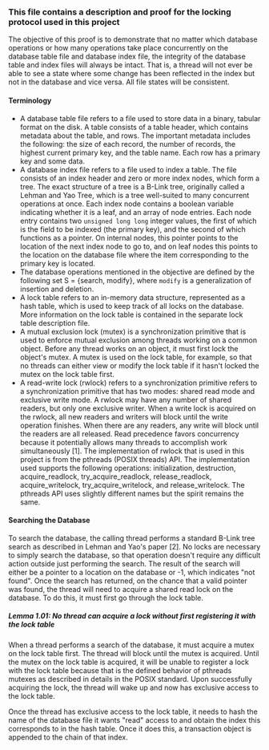 ### This file contains a description and proof for the locking protocol used in this project

The objective of this proof is to demonstrate that no matter which database operations or how many operations take place
concurrently on the database table file and database index file, the integrity of the database table and index files
will always be intact. That is, a thread will not ever be able to see a state where some change has been reflected in
the index but not in the database and vice versa. All file states will be consistent.

#### Terminology

- A database table file refers to a file used to store data in a binary, tabular format on the disk. A table consists of
  a table header, which contains metadata about the table, and rows. The important metadata includes the following: the
  size of each record, the number of records, the highest current primary key, and the table name. Each row has a
  primary key and some data.
- A database index file refers to a file used to index a table. The file consists of an index header and zero or more
  index nodes, which form a tree. The exact structure of a tree is a B-Link tree, originally called a Lehman and Yao
  Tree, which is a tree well-suited to many concurrent operations at once. Each index node contains a boolean variable
  indicating whether it is a leaf, and an array of node entries. Each node entry contains two `unsigned long long`
  integer values, the first of which is the field to be indexed (the primary key), and the second of which functions as
  a pointer. On internal nodes, this pointer points to the location of the next index node to go to, and on leaf nodes
  this points to the location on the database file where the item corresponding to the primary key is located.
- The database operations mentioned in the objective are defined by the following set S = {search, modify},
  where `modify` is a generalization of insertion and deletion.
- A lock table refers to an in-memory data structure, represented as a hash table, which is used to keep track of all
  locks on the database. More information on the lock table is contained in the separate lock table description file.
- A mutual exclusion lock (mutex) is a synchronization primitive that is used to enforce mutual exclusion among threads
  working on a common object. Before any thread works on an object, it must first lock the object's mutex. A mutex is
  used on the lock table, for example, so that no threads can either view or modify the lock table if it hasn't locked
  the mutex on the lock table first.
- A read-write lock (rwlock) refers to a synchronization primitive refers to a synchronization primitive that has two
  modes: shared read mode and exclusive write mode. A rwlock may have any number of shared readers, but only one
  exclusive writer. When a write lock is acquired on the rwlock, all new readers and writers will block until the write
  operation finishes. When there are any readers, any write will block until the readers are all released. Read
  precedence favors concurrency because it potentially allows many threads to accomplish work simultaneously [1]. The
  implementation of rwlock that is used in this project is from the pthreads (POSIX threads) API. The implementation
  used supports the following operations: initialization, destruction, acquire_readlock, try_acquire_readlock,
  release_readlock, acquire_writelock, try_acquire_writelock, and release_writelock. The pthreads API uses slightly
  different names but the spirit remains the same.

#### Searching the Database

To search the database, the calling thread performs a standard B-Link tree search as described in Lehman and Yao's
paper [2]. No locks are necessary to simply search the database, so that operation doesn't require any difficult action
outside just performing the search. The result of the search will either be a pointer to a location on the database or
-1, which indicates "not found". Once the search has returned, on the chance that a valid pointer was found, the thread
will need to acquire a shared read lock on the database. To do this, it must first go through the lock table.

##### Lemma 1.01: No thread can acquire a lock without first registering it with the lock table

When a thread performs a search of the database, it must acquire a mutex on the lock table first. The thread will block
until the mutex is acquired. Until the mutex on the lock table is acquired, it will be unable to register a lock with
the lock table because that is the defined behavior of pthreads mutexes as described in details in the POSIX standard.
Upon successfully acquiring the lock, the thread will wake up and now has exclusive access to the lock table.

Once the thread has exclusive access to the lock table, it needs to hash the name of the database file it wants "read"
access to and obtain the index this corresponds to in the hash table. Once it does this, a transaction object is
appended to the chain of that index.  


